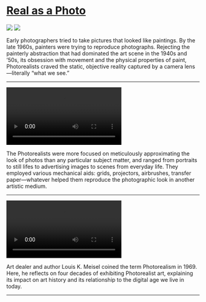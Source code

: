 # [Real as a Photo](http://artsmia.github.io/griot/#/stories/1097)

![](http://cdn.dx.artsmia.org/thumbs/tn_null.jpg)
![](http://cdn.dx.artsmia.org/thumbs/tn_null.jpg)

Early photographers tried to take pictures that looked like paintings. By the late 1960s, painters were trying to reproduce photographs. Rejecting the painterly abstraction that had dominated the art scene in the 1940s and ’50s, its obsession with movement and the physical properties of paint, Photorealists craved the static, objective reality captured by a camera lens—literally “what we see.”

---

<video src='null'></video>

The Photorealists were more focused on meticulously approximating the look of photos than any particular subject matter, and ranged from portraits to still lifes to advertising images to scenes from everyday life. They employed various mechanical aids: grids, projectors, airbrushes, transfer paper—whatever helped them reproduce the photographic look in another artistic medium.

---

<video src='null'></video>

Art dealer and author Louis K. Meisel coined the term Photorealism in 1969. Here, he reflects on four decades of exhibiting Photorealist art, explaining its impact on art history and its relationship to the digital age we live in today.

---

